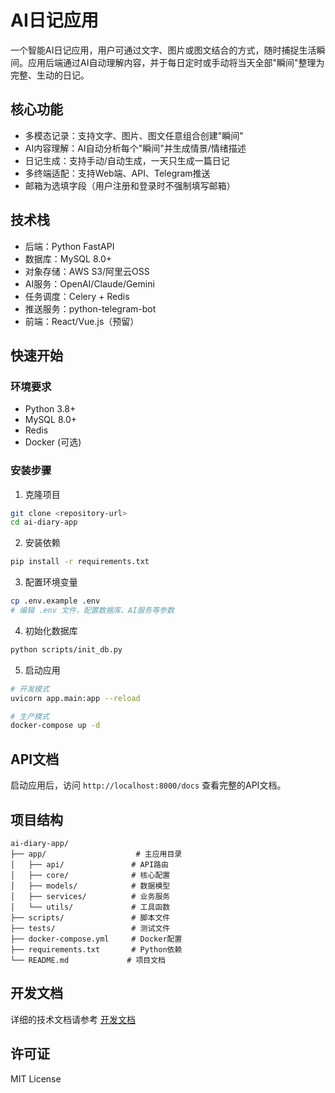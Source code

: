 # AI日记应用

一个智能AI日记应用，用户可通过文字、图片或图文结合的方式，随时捕捉生活瞬间。应用后端通过AI自动理解内容，并于每日定时或手动将当天全部"瞬间"整理为完整、生动的日记。

## 核心功能

- 多模态记录：支持文字、图片、图文任意组合创建"瞬间"
- AI内容理解：AI自动分析每个"瞬间"并生成情景/情绪描述
- 日记生成：支持手动/自动生成，一天只生成一篇日记
- 多终端适配：支持Web端、API、Telegram推送
- 邮箱为选填字段（用户注册和登录时不强制填写邮箱）

## 技术栈

- 后端：Python FastAPI
- 数据库：MySQL 8.0+
- 对象存储：AWS S3/阿里云OSS
- AI服务：OpenAI/Claude/Gemini
- 任务调度：Celery + Redis
- 推送服务：python-telegram-bot
- 前端：React/Vue.js（预留）

## 快速开始

### 环境要求

- Python 3.8+
- MySQL 8.0+
- Redis
- Docker (可选)

### 安装步骤

1. 克隆项目
```bash
git clone <repository-url>
cd ai-diary-app
```

2. 安装依赖
```bash
pip install -r requirements.txt
```

3. 配置环境变量
```bash
cp .env.example .env
# 编辑 .env 文件，配置数据库、AI服务等参数
```

4. 初始化数据库
```bash
python scripts/init_db.py
```

5. 启动应用
```bash
# 开发模式
uvicorn app.main:app --reload

# 生产模式
docker-compose up -d
```

## API文档

启动应用后，访问 `http://localhost:8000/docs` 查看完整的API文档。

## 项目结构

```
ai-diary-app/
├── app/                    # 主应用目录
│   ├── api/               # API路由
│   ├── core/              # 核心配置
│   ├── models/            # 数据模型
│   ├── services/          # 业务服务
│   └── utils/             # 工具函数
├── scripts/               # 脚本文件
├── tests/                 # 测试文件
├── docker-compose.yml     # Docker配置
├── requirements.txt       # Python依赖
└── README.md             # 项目文档
```

## 开发文档

详细的技术文档请参考 [开发文档](docs/development.md)

## 许可证

MIT License 